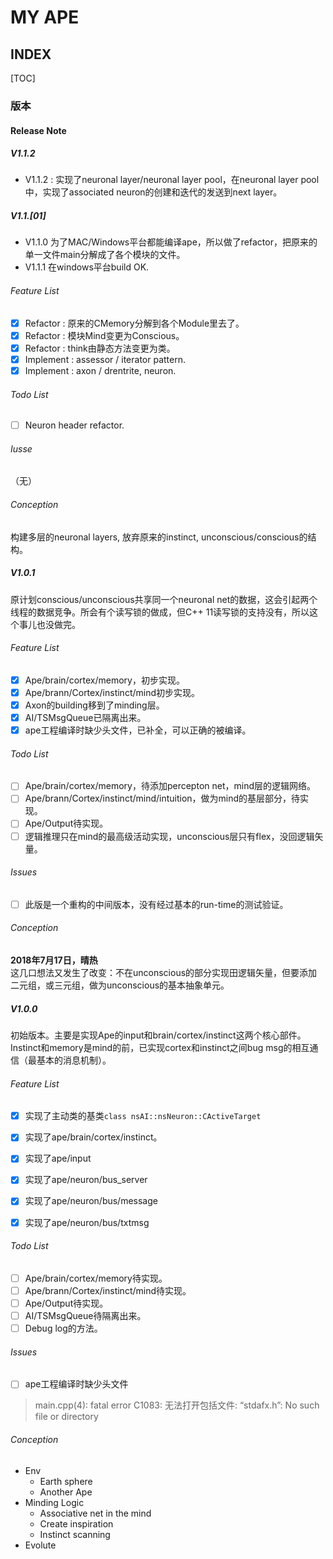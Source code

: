 MY APE
======

INDEX
-----
[TOC]


### 版本

#### Release Note

##### V1.1.2

- V1.1.2 : 实现了neuronal layer/neuronal layer pool，在neuronal layer pool中，实现了associated neuron的创建和迭代的发送到next layer。

##### V1.1.[01]

- V1.1.0 为了MAC/Windows平台都能编译ape，所以做了refactor，把原来的单一文件main分解成了各个模块的文件。
- V1.1.1 在windows平台build OK.

###### Feature List
- [x] Refactor : 原来的CMemory分解到各个Module里去了。
- [x] Refactor : 模块Mind变更为Conscious。
- [x] Refactor : think由静态方法变更为类。
- [x] Implement : assessor / iterator pattern.
- [x] Implement : axon / drentrite, neuron.

###### Todo List

- [ ] Neuron header refactor.


###### Iusse
（无）
###### Conception
构建多层的neuronal layers, 放弃原来的instinct, unconscious/conscious的结构。

##### V1.0.1

原计划conscious/unconscious共享同一个neuronal net的数据，这会引起两个线程的数据竞争。所会有个读写锁的做成，但C++ 11读写锁的支持没有，所以这个事儿也没做完。

###### Feature List

- [x] Ape/brain/cortex/memory，初步实现。
- [x] Ape/brann/Cortex/instinct/mind初步实现。
- [x] Axon的building移到了minding层。
- [x] AI/TSMsgQueue已隔离出来。
- [x] ape工程编译时缺少头文件，已补全，可以正确的被编译。

###### Todo List
 
- [ ] Ape/brain/cortex/memory，待添加percepton net，mind层的逻辑网络。
- [ ] Ape/brann/Cortex/instinct/mind/intuition，做为mind的基层部分，待实现。
- [ ] Ape/Output待实现。
- [ ] 逻辑推理只在mind的最高级活动实现，unconscious层只有flex，没回逻辑矢量。

###### Issues

- [ ] 此版是一个重构的中间版本，没有经过基本的run-time的测试验证。

###### Conception

**2018年7月17日，晴热**  
这几口想法又发生了改变：不在unconscious的部分实现田逻辑矢量，但要添加二元组，或三元组，做为unconscious的基本抽象单元。

##### V1.0.0

初始版本。主要是实现Ape的input和brain/cortex/instinct这两个核心部件。Instinct和memory是mind的前，已实现cortex和instinct之间bug msg的相互通信（最基本的消息机制）。

###### Feature List

- [x] 实现了主动类的基类`class nsAI::nsNeuron::CActiveTarget`
- [x] 实现了ape/brain/cortex/instinct。
- [x] 实现了ape/input
- [x] 实现了ape/neuron/bus_server
- [x] 实现了ape/neuron/bus/message
- [x] 实现了ape/neuron/bus/txtmsg



###### Todo List

- [ ] Ape/brain/cortex/memory待实现。
- [ ] Ape/brann/Cortex/instinct/mind待实现。
- [ ] Ape/Output待实现。
- [ ] AI/TSMsgQueue待隔离出来。
- [ ] Debug log的方法。

###### Issues

- [ ] ape工程编译时缺少头文件
> main.cpp(4): fatal error C1083: 无法打开包括文件: “stdafx.h”: No such file or directory
###### Conception

+ Env
    - Earth sphere
    - Another Ape
+ Minding Logic
    - Associative net in the mind
    - Create inspiration
    - Instinct scanning
+ Evolute


